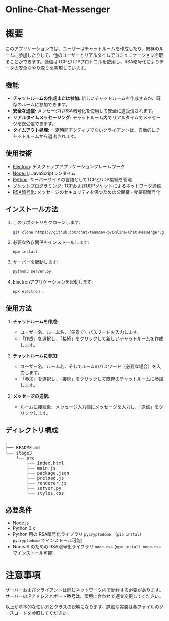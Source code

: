# Online-Chat-Messenger

# 概要
このアプリケーションでは、ユーザーはチャットルームを作成したり、既存のルームに参加したりして、他のユーザーとリアルタイムでコミュニケーションを取ることができます。通信はTCPとUDPプロトコルを使用し、RSA暗号化によりデータの安全なやり取りを実現しています。

## 機能
- **チャットルームの作成または参加:** 新しいチャットルームを作成するか、既存のルームに参加できます。
- **安全な通信:** メッセージはRSA暗号化を使用して安全に送受信されます。
- **リアルタイムメッセージング:** チャットルーム内でリアルタイムでメッセージを送受信できます。
- **タイムアウト処理:** 一定時間アクティブでないクライアントは、自動的にチャットルームから退出されます。

## 使用技術
- [Electron](https://www.electronjs.org/): デスクトップアプリケーションフレームワーク
- [Node.js](https://nodejs.org/): JavaScriptランタイム
- [Python](https://www.python.org/): サーバーサイドの言語としてTCPとUDP接続を管理
- [ソケットプログラミング](https://docs.python.org/3/library/socket.html): TCPおよびUDPソケットによるネットワーク通信
- [RSA暗号化](https://cryptography.io/en/latest/hazmat/primitives/asymmetric/rsa/): メッセージのセキュリティを保つための公開鍵・秘密鍵暗号化

## インストール方法

1. このリポジトリをクローンします:
    ```bash
    git clone https://github.com/chat-teamdev-b/Online-Chat-Messenger.git
    ```

2. 必要な依存関係をインストールします:
    ```bash
    npm install
    ```

3. サーバーを起動します:
    ```bash
    python3 server.py
    ```

4. Electronアプリケーションを起動します:
    ```bash
    npx electron .
    ```

## 使用方法

1. **チャットルームを作成:**
   - ユーザー名、ルーム名、（任意で）パスワードを入力します。
   - 「作成」を選択し、「接続」をクリックして新しいチャットルームを作成します。
   
2. **チャットルームに参加:**
   - ユーザー名、ルーム名、そしてルームのパスワード（必要な場合）を入力します。
   - 「参加」を選択し、「接続」をクリックして既存のチャットルームに参加します。

3. **メッセージの送信:**
   - ルームに接続後、メッセージ入力欄にメッセージを入力し、「送信」をクリックします。

## ディレクトリ構成
<pre>
.
├── README.md
└── stage3
    └── src
        ├── index.html
        ├── main.js
        ├── package.json
        ├── preload.js
        ├── renderer.js
        ├── server.py
        └── styles.css
</pre>

## 必要条件
- Node.js
- Python 3.x
- Python 用の RSA暗号化ライブラリ `pycryptodome` （`pip install pycryptodome` でインストール可能）
- NodeJS のための RSA暗号化ライブラリ `node-rsa` (`npm install node-rsa` でインストール可能)

# 注意事項
サーバーおよびクライアントは同じネットワーク内で動作する必要があります。  
サーバーのIPアドレスとポート番号は、環境に合わせて適宜変更してください。
  
以上が基本的な使い方とクラスの説明になります。詳細な実装は各ファイルのソースコードを参照してください。
